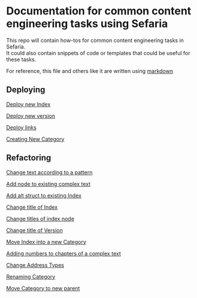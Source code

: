 # Documentation for common content engineering tasks using Sefaria

This repo will contain how-tos for common content engineering tasks in Sefaria.  
It could also contain snippets of code or templates that could be useful for these tasks. 

For reference, this file and others like it are written using [markdown](https://docs.github.com/en/github/writing-on-github/basic-writing-and-formatting-syntax)


## Deploying 

[Deploy new Index](./docs/deployIndex.md)

[Deploy new version](./docs/deployVersion.md)

[Deploy links](./docs/deployLinks.md)

[Creating New Category](./docs/deployCategory.md)



## Refactoring

[Change text according to a pattern](./docs/changeTextPattern.md)

[Add node to existing complex text](./docs/addSchemaNode.md)
	
[Add alt struct to existing Index](./docs/addAltStruct.md)

[Change title of Index](./docs/changeIndexTitle.md)

[Change titles of index node](./docs/changeIndexNodeTitle.md)
	
[Change title of Version](./docs/changeVersionTitle.md)

[Move Index into a new Category](./docs/moveIndexIntoCategory.md)

[Adding numbers to chapters of a complex text](./docs/addNumbersToSchemaNode.md)

[Change Address Types](./docs/changeAddressType.md)	
  
[Renaming Category](./docs/renameCategory.md)

[Move Category to new parent](./docs/moveCategoryToNewParent.md)

	

